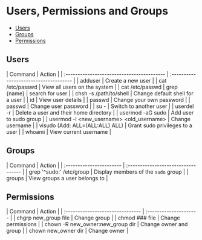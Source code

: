 # Users, Permissions and Groups
<!-- TOC -->

- [Users](#users)
- [Groups](#groups)
- [Permissions](#permissions)

<!-- /TOC -->

<a id="markdown-users" name="users"></a>

## Users

<code-first-col></code-first-col>
| Command                                    | Action                                 |
| :----------------------------------------- | :------------------------------------- |
| adduser <username>                         | Create a new user                      |
| cat /etc/passwd                            | View all users on the system           |
| cat /etc/passwd \| grep {name}             | search for user                        |
| chsh -s /path/to/shell <username>          | Change default shell for a user        |
| id <username>                              | View user details                      |
| passwd                                     | Change your own password               |
| passwd <username>                          | Change user password                   |
| su - <username>                            | Switch to another user                 |
| userdel -r <username>                      | Delete a user and their home directory |
| usermod -aG sudo <username>                | Add user to sudo group                 |
| usermod -l <new_username> <old_username>   | Change username                        |
| visudo (Add: <username> ALL=(ALL:ALL) ALL) | Grant sudo privileges to a user        |
| whoami                                     | View current username                  |

<a id="markdown-groups" name="groups"></a>

## Groups

<code-first-col></code-first-col>
| Command                  | Action                              |
| :----------------------- | :---------------------------------- |
| grep '^sudo:' /etc/group | Display members of the `sudo` group |
| groups <username>        | View groups a user belongs to       |


<a id="markdown-permissions" name="permissions"></a>

## Permissions

<code-first-col></code-first-col>
 | Command                          | Action                 |
 | :------------------------------- | :--------------------- |
 | chgrp new_group file             | Change group           |
 | chmod ### file                   | Change permissions     |
 | chown -R new_owner:new_group dir | Change owner and group |
 | chown new_owner dir              | Change owner           |



